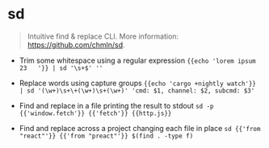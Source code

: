 # sd
> Intuitive find & replace CLI.
> More information: <https://github.com/chmln/sd>.

- Trim some whitespace using a regular expression
`{{echo 'lorem ipsum 23   '}} | sd '\s+$' ''`

- Replace words using capture groups
`{{echo 'cargo +nightly watch'}} | sd '(\w+)\s+\+(\w+)\s+(\w+)' 'cmd: $1, channel: $2, subcmd: $3'`

- Find and replace in a file printing the result to stdout
`sd -p {{'window.fetch'}} {{'fetch'}} {{http.js}}`

- Find and replace across a project changing each file in place
`sd {{'from "react"'}} {{'from "preact"'}} $(find . -type f)`
